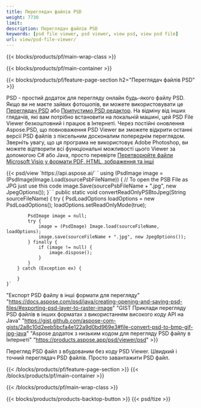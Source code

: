 ```yaml
---
title: Переглядач файлів PSD
weight: 7730
limit: 
description: Переглядач файлів PSD
keywords: [psd file viewer, psd viewer, view psd, view psd file]
url: view/psd-file-viewer/
---
```


{{< blocks/products/pf/main-wrap-class >}}

{{< blocks/products/pf/main-container >}}

{{< blocks/products/pf/feature-page-section h2="Переглядач файлів PSD" >}}
<p>PSD - простий додаток для перегляду онлайн будь-якого файлу PSD. Якщо ви не маєте зайвих фотошопів, ви можете використовувати це <a href="/psd/view/psd-file-viewer">Переглядач PSD</a> або <a href="https://products.aspose.app/psd/editor">Припустимо PSD редактор</a>. На відміну від інших глядачів, які вам потрібно встановити на локальній машині, цей PSD File Viewer безкоштовний і працює в Інтернеті. Через постійні оновлення Aspose.PSD, що повноваження PSD Viewer ви зможете відкрити останні версії PSD файлів з піксельним досконалим попереднім переглядом. Зверніть увагу, що ця програма не використовує Adobe Photoshop, ви можете відтворити всі функціональні можливості цього Viewer за допомогою C# або Java, просто перевірте <a href="https://products.aspose.com/psd">Перетворюйте файли Microsoft Visio у формати PDF, HTML, зображення та інші</a></p>
{{< psd/view `https://api.aspose.ai/` 
`    using (PsdImage image = (PsdImage)Image.Load(sourcePsbFileName))
    {
	    // To open the PSB File as JPG just use this code
        image.Save(sourcePsbFileName + ".jpg",  new JpegOptions());
    }` `    public static void convertReadOnlyPSBtoJpeg(String sourceFileName) {
        try {
            PsdLoadOptions loadOptions = new PsdLoadOptions();
            loadOptions.setReadOnlyMode(true);
            
            PsdImage image = null;
            try {
                image = (PsdImage) Image.load(sourceFileName, loadOptions);
                image.save(sourceFileName + ".jpg", new JpegOptions());
            } finally {
                if (image != null) {
                    image.dispose();
                }
            }
        } catch (Exception ex) {

        }
    }` 
"Експорт PSD файлу в інші формати для перегляду" "https://docs.aspose.com/psd/java/creating-opening-and-saving-psd-files/#exporting-psd-layer-to-raster-image" 
"GIST Приклади перегляду PSD файлів в інших форматах з використанням високого коду API на Java" "https://gist.github.com/aspose-com-gists/2a8c10d2eeb5bcfa4e122a9d0bd969e3#file-convert-psd-to-bmp-gif-jpg-java" 
"Aspose додаток з низьким кодом для перегляду PSD файлу в Інтернеті" "https://products.aspose.app/psd/viewer/psd" >}}
<p>Перегляд PSD файл з вбудованим без коду PSD Viewer. Швидкий і точний переглядач PSD файлів. Просто завантажити PSD файл.</p>
{{< /blocks/products/pf/feature-page-section >}}
{{< /blocks/products/pf/main-container >}}


{{< /blocks/products/pf/main-wrap-class >}}

{{< blocks/products/products-backtop-button >}}
{{< psd/tize >}}
